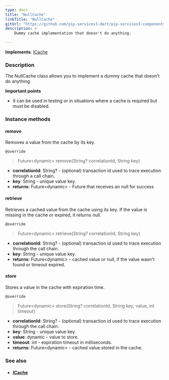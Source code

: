 ```yaml
---
type: docs
title: "NullCache"
linkTitle: "NullCache"
gitUrl: "https://github.com/pip-services3-dart/pip-services3-components-dart"
description: >
    Dummy cache implementation that doesn't do anything.

---
```


**Implements**: [ICache](../icache)

### Description

The NullCache class allows you to implement a dummy cache that doesn't do anything.

**Important points**

- It can be used in testing or in situations where a cache is required but must be disabled.

### Instance methods

#### remove
Removes a value from the cache by its key.

`@override`
> Future\<dynamic\> remove(String? correlationId, String key)

- **correlationId**: String? - (optional) transaction id used to trace execution through a call chain.
- **key**: String - unique value key.
- **returns**: Future\<dynamic\> - Future that receives an null for success


#### retrieve
Retrieves a cached value from the cache using its key.
If the value is missing in the cache or expired, it returns null.

`@override`
> Future\<dynamic\> retrieve(String? correlationId, String key)

- **correlationId**: String? - (optional) transaction id used to trace execution through the call chain.
- **key**: String - unique value key.
- **returns**: Future\<dynamic\> - cached value or null, if the value wasn't found or timeout expired.


#### store
Stores a value in the cache with expiration time.

`@override`
> Future\<dynamic\> store(String? correlationId, String key, value, int timeout)

- **correlationId**: String? - (optional) transaction id used to trace execution through the call chain.
- **key**: String - unique value key.
- **value**: dynamic - value to store.
- **timeout**: int - expiration timeout in milliseconds.
- **returns**: Future\<dynamic\> - cached value stored in the cache.


### See also
- #### [ICache](../icache)
